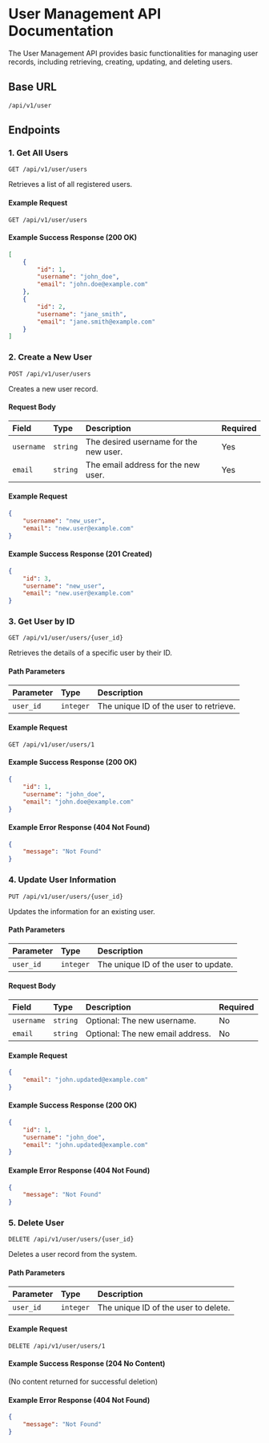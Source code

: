 
# User Management API Documentation

The User Management API provides basic functionalities for managing user records, including retrieving, creating, updating, and deleting users.

## Base URL

`/api/v1/user`

## Endpoints

### 1. Get All Users

`GET /api/v1/user/users`

Retrieves a list of all registered users.

#### Example Request

```
GET /api/v1/user/users
```

#### Example Success Response (200 OK)

```json
[
    {
        "id": 1,
        "username": "john_doe",
        "email": "john.doe@example.com"
    },
    {
        "id": 2,
        "username": "jane_smith",
        "email": "jane.smith@example.com"
    }
]
```

### 2. Create a New User

`POST /api/v1/user/users`

Creates a new user record.

#### Request Body

| Field      | Type     | Description                                     | Required |
| :--------- | :------- | :---------------------------------------------- | :------- |
| `username` | `string` | The desired username for the new user.          | Yes      |
| `email`    | `string` | The email address for the new user.             | Yes      |

#### Example Request

```json
{
    "username": "new_user",
    "email": "new.user@example.com"
}
```

#### Example Success Response (201 Created)

```json
{
    "id": 3,
    "username": "new_user",
    "email": "new.user@example.com"
}
```

### 3. Get User by ID

`GET /api/v1/user/users/{user_id}`

Retrieves the details of a specific user by their ID.

#### Path Parameters

| Parameter | Type      | Description                            |
| :-------- | :-------- | :------------------------------------- |
| `user_id` | `integer` | The unique ID of the user to retrieve. |

#### Example Request

```
GET /api/v1/user/users/1
```

#### Example Success Response (200 OK)

```json
{
    "id": 1,
    "username": "john_doe",
    "email": "john.doe@example.com"
}
```

#### Example Error Response (404 Not Found)

```json
{
    "message": "Not Found"
}
```

### 4. Update User Information

`PUT /api/v1/user/users/{user_id}`

Updates the information for an existing user.

#### Path Parameters

| Parameter | Type      | Description                            |
| :-------- | :-------- | :------------------------------------- |
| `user_id` | `integer` | The unique ID of the user to update.   |

#### Request Body

| Field      | Type     | Description                                     | Required |
| :--------- | :------- | :---------------------------------------------- | :------- |
| `username` | `string` | Optional: The new username.                     | No       |
| `email`    | `string` | Optional: The new email address.                | No       |

#### Example Request

```json
{
    "email": "john.updated@example.com"
}
```

#### Example Success Response (200 OK)

```json
{
    "id": 1,
    "username": "john_doe",
    "email": "john.updated@example.com"
}
```

#### Example Error Response (404 Not Found)

```json
{
    "message": "Not Found"
}
```

### 5. Delete User

`DELETE /api/v1/user/users/{user_id}`

Deletes a user record from the system.

#### Path Parameters

| Parameter | Type      | Description                            |
| :-------- | :-------- | :------------------------------------- |
| `user_id` | `integer` | The unique ID of the user to delete.   |

#### Example Request

```
DELETE /api/v1/user/users/1
```

#### Example Success Response (204 No Content)

(No content returned for successful deletion)

#### Example Error Response (404 Not Found)

```json
{
    "message": "Not Found"
}
```


